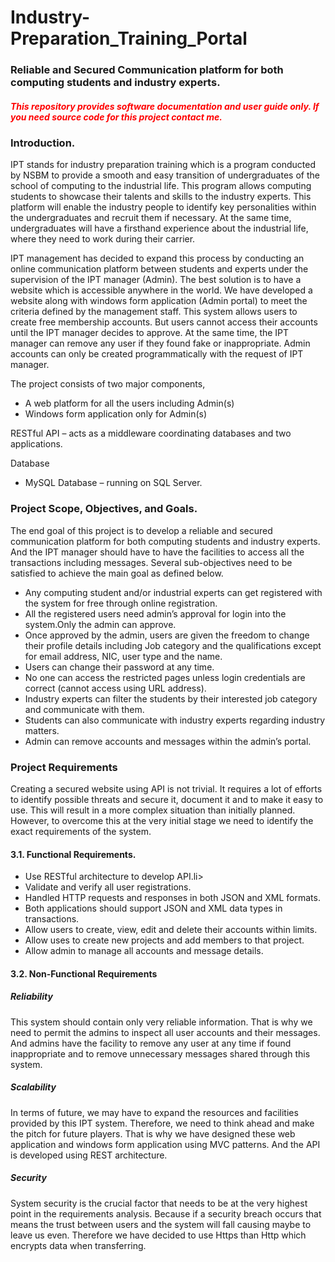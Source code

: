 # Industry-Preparation_Training_Portal

<h3>Reliable and Secured Communication platform for both computing students and industry experts. </h3>
<h5 style="color:red">This repository provides software documentation and user guide only. If you need source code for this project contact me.</h5>


<h3>Introduction.</h3>

<p>IPT stands for industry preparation training which is a program conducted by NSBM to provide a smooth and easy transition of undergraduates of the school of computing to the industrial life. This program allows computing students to showcase their talents and skills to the industry experts. This platform will enable the industry people to identify key personalities within the undergraduates and recruit them if necessary. At the same time, undergraduates will have a firsthand experience about the industrial life, where they need to work during their carrier.<p>
<p>IPT management has decided to expand this process by conducting an online communication platform between students and experts under the supervision of the IPT manager (Admin). The best solution is to have a website which is accessible anywhere in the world. We have developed a website along with windows form application (Admin portal) to meet the criteria defined by the management staff. This system allows users to create free membership accounts. But users cannot access their accounts until the IPT manager decides to approve. At the same time, the IPT manager can remove any user if they found fake or inappropriate. Admin accounts can only be created programmatically with the request of IPT manager.<p>
<p>The project consists of two major components, <p>
  <ul>
    <li>A web platform for all the users including Admin(s)</li>
    <li>Windows form application only for Admin(s)</li>
  </ul>  
  
<p>RESTful API – acts as a middleware coordinating databases and two applications.<p>
<p>Database<p>
  <ul>
    <li>MySQL Database – running on SQL Server.</li>
  </ul>  

<h3>Project Scope, Objectives, and Goals.</h3>
  
<p>The end goal of this project is to develop a reliable and secured communication platform for both computing students and industry experts. And the IPT manager should have to have the facilities to access all the transactions including messages. Several sub-objectives need to be satisfied to achieve the main goal as defined below.<p>
  
  <ul>
  <li>Any computing student and/or industrial experts can get registered with the system for free through online registration.</li>
  <li>All the registered users need admin’s approval for login into the system.Only the admin can approve.</li>
  <li>Once approved by the admin, users are given the freedom to change their profile details including Job category and the qualifications except for email address, NIC, user type and the name.</li>
  <li>Users can change their password at any time.</li>
  <li>No one can access the restricted pages unless login credentials are correct (cannot access using URL address).</li>
  <li>Industry experts can filter the students by their interested job category and communicate with them.</li>
  <li>Students can also communicate with industry experts regarding industry matters.</li>
  <li>Admin can remove accounts and messages within the admin’s portal.</li>
</ul>

<h3>Project Requirements</h3>
<p>Creating a secured website using API is not trivial. It requires a lot of efforts to identify possible threats and secure it, document it and to make it easy to use. This will result in a more complex situation than initially planned. However, to overcome this at the very initial stage we need to identify the exact requirements of the system.<p>
<h4>3.1. Functional Requirements.</h4>
  
<ul>
  <li>Use RESTful architecture to develop API.li>
  <li>Validate and verify all user registrations.</li>
  <li>Handled HTTP requests and responses in both JSON and XML formats.</li>
  <li>Both applications should support JSON and XML data types in transactions.</li>
  <li>Allow users to create, view, edit and delete their accounts within limits.</li>
  <li>Allow uses to create new projects and add members to that project.</li>
  <li>Allow admin to manage all accounts and message details.</li>
</ul>

<h4>3.2. Non-Functional Requirements</h4>
<h5>Reliability</h5>
<p>This system should contain only very reliable information. That is why we need to permit the admins to inspect all user accounts and their messages. And admins have the facility to remove any user at any time if found inappropriate and to remove unnecessary messages shared through this system.<p>
  
<h5>Scalability</h5>
<p>In terms of future, we may have to expand the resources and facilities provided by this IPT system. Therefore, we need to think ahead and make the pitch for future players. That is why we have designed these web application and windows form application using MVC patterns. And the API is developed using REST architecture.<p>
  
<h5>Security</h5>
<p>System security is the crucial factor that needs to be at the very highest point in the requirements analysis. Because if a security breach occurs that means the trust between users and the system will fall causing maybe to leave us even. Therefore we have decided to use Https than Http which encrypts data when transferring.<p>
